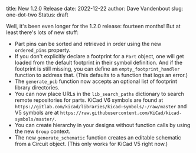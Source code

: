 title: New 1.2.0 Release
date: 2022-12-22
author: Dave Vandenbout
slug: one-dot-two
Status: draft

Well, it's been even longer for the 1.2.0 release: fourteen months!
But at least there's lots of new stuff:

- Part pins can be sorted and retrieved in order using the new `ordered_pins` property.
- If you don't explicitly declare a footprint for a `Part` object, one will get loaded from the default footprint in their symbol definition.
  And if the footprint is still missing, you can define an `empty_footprint_handler` function to address that. (This defaults to a function
  that logs an error.)
- The `generate_pcb` function now accepts an optional list of footprint library directories.
- You can now place URLs in the `lib_search_paths` dictionary to search remote repositories for parts.
  KiCad V6 symbols are found at `https://gitlab.com/kicad/libraries/kicad-symbols/-/raw/master`
  and V5 symbols are at `https://raw.githubusercontent.com/KiCad/kicad-symbols/master/`.
- You can create hierarchy in your designs without function calls by using the new `Group` context.
- The new `generate_schematic` function creates an editable schematic from a Circuit object. (This only works for KiCad V5 right now.)
